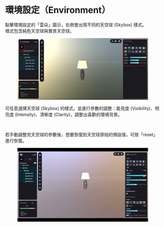 # 環境設定（Environment）

點擊環境設定的「雲朵」圖示，右側會出現不同的天空球 (Skybox) 樣式。\
樣式包含純色天空球與實景天空球。

<figure><img src="../../.gitbook/assets/Frame 92.png" alt=""><figcaption></figcaption></figure>



可任意選擇天空球 (Skybox) 的樣式，並進行參數的調整：能見度 (Visibility)、明亮度 (Intensity)、清晰度 (Clarity)，調整出喜歡的環境背景。

<figure><img src="../../.gitbook/assets/環境背景改變.gif" alt=""><figcaption></figcaption></figure>



若手動調整完天空球的參數後，想要恢復到天空球原始的預設值，可按「reset」進行恢復。

<figure><img src="../../.gitbook/assets/天空球reset (1).gif" alt=""><figcaption></figcaption></figure>
